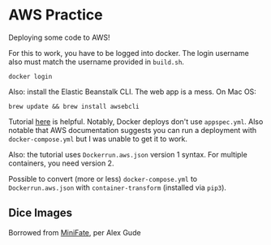 # AWS Practice

Deploying some code to AWS!

For this to work, you have to be logged into docker. The login username also must match the username provided in `build.sh`.
```
docker login
```

Also: install the Elastic Beanstalk CLI. The web app is a mess. On Mac OS:
```
brew update && brew install awsebcli
```

Tutorial [here](https://docs.aws.amazon.com/elasticbeanstalk/latest/dg/docker.html) is helpful. Notably, Docker deploys don't use `appspec.yml`. Also notable that AWS documentation suggests you can run a deployment with `docker-compose.yml` but I was unable to get it to work.

Also: the tutorial uses `Dockerrun.aws.json` version 1 syntax. For multiple containers, you need version 2.

Possible to convert (more or less) `docker-compose.yml` to `Dockerrun.aws.json` with `container-transform` (installed via `pip3`).

## Dice Images

Borrowed from [MiniFate](https://github.com/MiniFate/MiniFate), per Alex Gude
